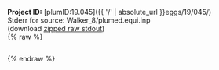 **Project ID:** [plumID:19.045]({{ '/' | absolute_url }}eggs/19/045/)  
Stderr for source:  Walker_8/plumed.equi.inp   
(download [zipped raw stdout](plumed.equi.inp.plumed_master.stdout.txt.zip))  
{% raw %}
<pre>
</pre>
{% endraw %}
